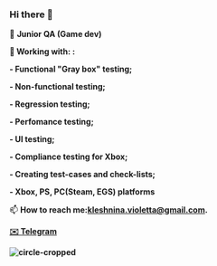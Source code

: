 ### Hi there 👋 

   🌱 <b> Junior QA (Game dev)
           
🤔   <b> Working with: </b>:  
         <p> - Functional "Gray box" testing;</p>
         <p>- Non-functional testing;</p>
         <p>- Regression testing;</p>
         <p>- Perfomance testing;</p>
        <p> - UI testing;</p>
        <p> - Compliance testing for Xbox;</p>
        <p> - Creating test-cases and check-lists;</p>
        <p> - Xbox, PS, PC(Steam, EGS) platforms</p>
</b> 
  
📫   <b>How to reach me:kleshnina.violetta@gmail.com.

   <a href="https://t.me/gbc_bae" class="button-2"><span>✉️ Telegram</span></a>
   

![circle-cropped](https://user-images.githubusercontent.com/85833249/123116863-ef742700-d449-11eb-902e-5fb1fcd76164.png)

